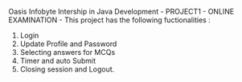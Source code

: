 Oasis Infobyte Intership in Java Development - PROJECT1 - ONLINE EXAMINATION - 
This project has the following fuctionalities :
1. Login
2. Update Profile and Password
3. Selecting answers for MCQs
4. Timer and auto Submit
5. Closing session and Logout.
